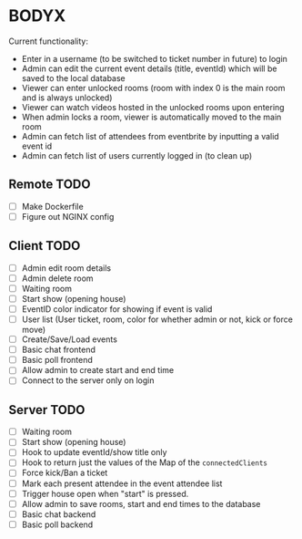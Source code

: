 # BODYX

Current functionality:
- Enter in a username (to be switched to ticket number in future) to login
- Admin can edit the current event details (title, eventId) which will be saved to the local database
- Viewer can enter unlocked rooms (room with index 0 is the main room and is always unlocked)
- Viewer can watch videos hosted in the unlocked rooms upon entering
- When admin locks a room, viewer is automatically moved to the main room
- Admin can fetch list of attendees from eventbrite by inputting a valid event id
- Admin can fetch list of users currently logged in (to clean up)

## Remote TODO
- [ ] Make Dockerfile
- [ ] Figure out NGINX config

## Client TODO

- [ ] Admin edit room details
- [ ] Admin delete room
- [ ] Waiting room
- [ ] Start show (opening house)
- [ ] EventID color indicator for showing if event is valid
- [ ] User list (User ticket, room, color for whether admin or not, kick or force move)
- [ ] Create/Save/Load events
- [ ] Basic chat frontend
- [ ] Basic poll frontend
- [ ] Allow admin to create start and end time
- [ ] Connect to the server only on login

## Server TODO

- [ ] Waiting room
- [ ] Start show (opening house)
- [ ] Hook to update eventId/show title only
- [ ] Hook to return just the values of the Map of the `connectedClients`
- [ ] Force kick/Ban a ticket
- [ ] Mark each present attendee in the event attendee list 
- [ ] Trigger house open when "start" is pressed.
- [ ] Allow admin to save rooms, start and end times to the database
- [ ] Basic chat backend
- [ ] Basic poll backend